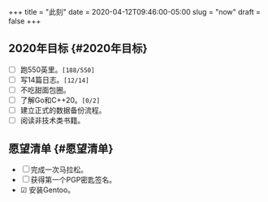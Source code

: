 +++
title = "此刻"
date = 2020-04-12T09:46:00-05:00
slug = "now"
draft = false
+++

## 2020年目标 {#2020年目标}

-   ☐ 跑550英里。<code>[188/550]</code>
-   ☐ 写14篇日志。<code>[12/14]</code>
-   ☐ 不吃甜面包圈。
-   ☐ 了解Go和C++20。<code>[0/2]</code>
-   ☐ 建立正式的数据备份流程。
-   ☐ 阅读非技术类书籍。


## 愿望清单 {#愿望清单}

-   ☐ 完成一次马拉松。
-   ☐ 获得第一个PGP密匙签名。
-   ☑ 安装Gentoo。
